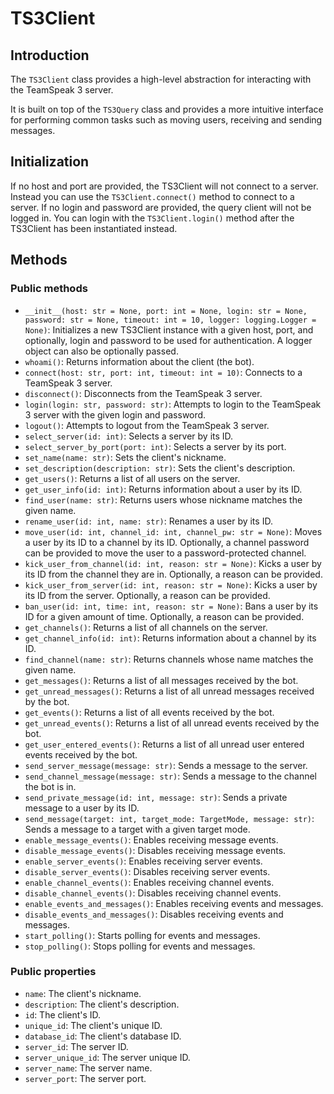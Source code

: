 # TS3Client

## Introduction

The `TS3Client` class provides a high-level abstraction for interacting with the TeamSpeak 3 server.

It is built on top of the `TS3Query` class and provides a more intuitive interface for performing common tasks such
as moving users, receiving and sending messages.

## Initialization

If no host and port are provided, the TS3Client will not connect to a server. Instead you can use the
`TS3Client.connect()` method to connect to a server.
If no login and password are provided, the query client will not be logged in.
You can login with the `TS3Client.login()` method after the TS3Client has been instantiated instead.

## Methods

### Public methods

- `__init__(host: str = None, port: int = None, login: str = None, password: str = None, timeout: int = 10, logger: logging.Logger = None)`:
Initializes a new TS3Client instance with a given host, port, and optionally, login and password to be used for
authentication. A logger object can also be optionally passed.
- `whoami()`: Returns information about the client (the bot).
- `connect(host: str, port: int, timeout: int = 10)`: Connects to a TeamSpeak 3 server.
- `disconnect()`: Disconnects from the TeamSpeak 3 server.
- `login(login: str, password: str)`: Attempts to login to the TeamSpeak 3 server with the given login and password.
- `logout()`: Attempts to logout from the TeamSpeak 3 server.
- `select_server(id: int)`: Selects a server by its ID.
- `select_server_by_port(port: int)`: Selects a server by its port.
- `set_name(name: str)`: Sets the client's nickname.
- `set_description(description: str)`: Sets the client's description.
- `get_users()`: Returns a list of all users on the server.
- `get_user_info(id: int)`: Returns information about a user by its ID.
- `find_user(name: str)`: Returns users whose nickname matches the given name.
- `rename_user(id: int, name: str)`: Renames a user by its ID.
- `move_user(id: int, channel_id: int, channel_pw: str = None)`: Moves a user by its ID to a channel by its ID.
Optionally, a channel password can be provided to move the user to a password-protected channel.
- `kick_user_from_channel(id: int, reason: str = None)`: Kicks a user by its ID from the channel they are in.
Optionally, a reason can be provided.
- `kick_user_from_server(id: int, reason: str = None)`: Kicks a user by its ID from the server.
Optionally, a reason can be provided.
- `ban_user(id: int, time: int, reason: str = None)`: Bans a user by its ID for a given amount of time.
Optionally, a reason can be provided.
- `get_channels()`: Returns a list of all channels on the server.
- `get_channel_info(id: int)`: Returns information about a channel by its ID.
- `find_channel(name: str)`: Returns channels whose name matches the given name.
- `get_messages()`: Returns a list of all messages received by the bot.
- `get_unread_messages()`: Returns a list of all unread messages received by the bot.
- `get_events()`: Returns a list of all events received by the bot.
- `get_unread_events()`: Returns a list of all unread events received by the bot.
- `get_user_entered_events()`: Returns a list of all unread user entered events received by the bot.
- `send_server_message(message: str)`: Sends a message to the server.
- `send_channel_message(message: str)`: Sends a message to the channel the bot is in.
- `send_private_message(id: int, message: str)`: Sends a private message to a user by its ID.
- `send_message(target: int, target_mode: TargetMode, message: str)`: Sends a message to a target with a given target mode.
- `enable_message_events()`: Enables receiving message events.
- `disable_message_events()`: Disables receiving message events.
- `enable_server_events()`: Enables receiving server events.
- `disable_server_events()`: Disables receiving server events.
- `enable_channel_events()`: Enables receiving channel events.
- `disable_channel_events()`: Disables receiving channel events.
- `enable_events_and_messages()`: Enables receiving events and messages.
- `disable_events_and_messages()`: Disables receiving events and messages.
- `start_polling()`: Starts polling for events and messages.
- `stop_polling()`: Stops polling for events and messages.

### Public properties

- `name`: The client's nickname.
- `description`: The client's description.
- `id`: The client's ID.
- `unique_id`: The client's unique ID.
- `database_id`: The client's database ID.
- `server_id`: The server ID.
- `server_unique_id`: The server unique ID.
- `server_name`: The server name.
- `server_port`: The server port.
